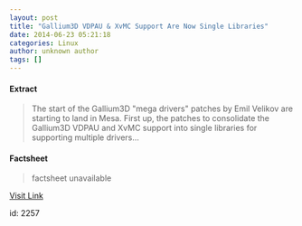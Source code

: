 ```yaml
---
layout: post
title: "Gallium3D VDPAU & XvMC Support Are Now Single Libraries"
date: 2014-06-23 05:21:18
categories: Linux
author: unknown author
tags: []
---
```



#### Extract
>The start of the Gallium3D "mega drivers" patches by Emil Velikov are starting to land in Mesa. First up, the patches to consolidate the Gallium3D VDPAU and XvMC support into single libraries for supporting multiple drivers...

#### Factsheet
>factsheet unavailable

[Visit Link](http://www.phoronix.com/vr.php?view=MTcyNzQ)

id:    2257
